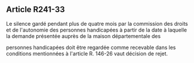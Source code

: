 ## Article R241-33

Le silence gardé pendant plus de quatre mois par la commission des droits et de l'autonomie des personnes
handicapées à partir de la date à laquelle la demande présentée auprès de la maison départementale des


personnes handicapées doit être regardée comme recevable dans les conditions mentionnées à l'article R.
146-26 vaut décision de rejet.

